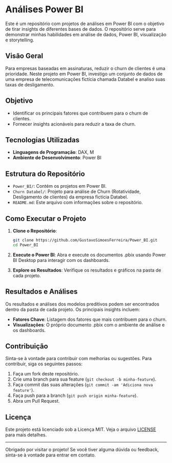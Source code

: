 # Análises Power BI

Este é um repositório com projetos de análises em Power BI com o objetivo de tirar insights de diferentes bases de dados.
O repositório serve para demonstrar minhas habilidades em análise de dados, Power BI, visualização e storytelling.

## Visão Geral

Para empresas baseadas em assinaturas, reduzir o churn de clientes é uma prioridade.
Neste projeto em Power BI, investigo um conjunto de dados de uma empresa de telecomunicações fictícia chamada Databel e analiso suas taxas de desligamento.

## Objetivo

- Identificar os principais fatores que contribuem para o churn de clientes.
- Fornecer insights acionáveis para reduzir a taxa de churn.

## Tecnologias Utilizadas

- **Linguagens de Programação**: DAX, M
- **Ambiente de Desenvolvimento**: Power BI

## Estrutura do Repositório

- `Power_BI/`: Contém os projetos em Power BI.
- `Churn Databel/`: Projeto para análise de Churn (Rotatividade, Desligamento de clientes) da empresa fictícia Databel.
- `README.md`: Este arquivo com informações sobre o repositório.

## Como Executar o Projeto

1. **Clone o Repositório**:
    ```bash
    git clone https://github.com/GustavoSimoesFerreira/Power_BI.git
    cd Power_BI
	````

2. **Execute o Power BI**:
    Abra e execute os documentos .pbix usando Power BI Desktop para interagir com os dashboards.

3. **Explore os Resultados**:
    Verifique os resultados e gráficos na pasta de cada projeto.

## Resultados e Análises

Os resultados e análises dos modelos preditivos podem ser encontrados dentro da pasta de cada projeto. Os principais insights incluem:

- **Fatores Chave**: Listagem dos fatores que mais contribuem para o churn.
- **Visualizações**: O próprio documento .pbix com o ambiente de análise e os dashboards.

## Contribuição

Sinta-se à vontade para contribuir com melhorias ou sugestões. Para contribuir, siga os seguintes passos:

1. Faça um fork deste repositório.
2. Crie uma branch para sua feature (`git checkout -b minha-feature`).
3. Faça commit das suas alterações (`git commit -am 'Adiciona nova feature'`).
4. Faça push para a branch (`git push origin minha-feature`).
5. Abra um Pull Request.

## Licença

Este projeto está licenciado sob a Licença MIT. Veja o arquivo [LICENSE](LICENSE) para mais detalhes.

---

Obrigado por visitar o projeto! Se você tiver alguma dúvida ou feedback, sinta-se à vontade para entrar em contato.
